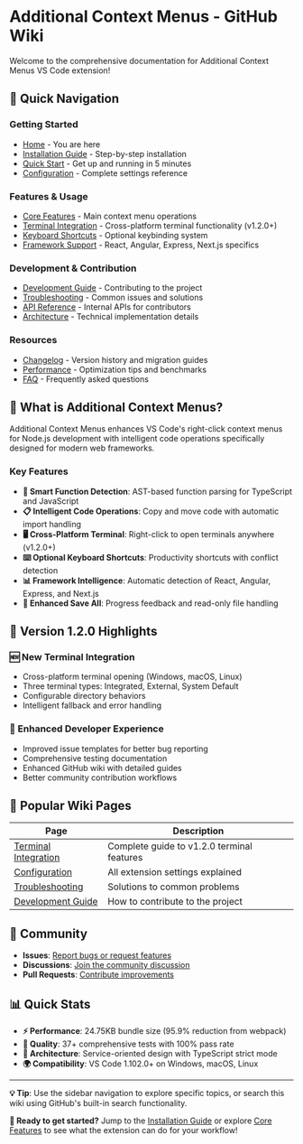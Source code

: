 # Additional Context Menus - GitHub Wiki

Welcome to the comprehensive documentation for Additional Context Menus VS Code extension!

## 🚀 Quick Navigation

### Getting Started
- [Home](Home) - You are here
- [Installation Guide](Installation-Guide) - Step-by-step installation
- [Quick Start](Quick-Start) - Get up and running in 5 minutes
- [Configuration](Configuration) - Complete settings reference

### Features & Usage
- [Core Features](Core-Features) - Main context menu operations
- [Terminal Integration](Terminal-Integration) - Cross-platform terminal functionality (v1.2.0+)
- [Keyboard Shortcuts](Keyboard-Shortcuts) - Optional keybinding system
- [Framework Support](Framework-Support) - React, Angular, Express, Next.js specifics

### Development & Contribution
- [Development Guide](Development-Guide) - Contributing to the project
- [Troubleshooting](Troubleshooting) - Common issues and solutions
- [API Reference](API-Reference) - Internal APIs for contributors
- [Architecture](Architecture) - Technical implementation details

### Resources
- [Changelog](Changelog) - Version history and migration guides
- [Performance](Performance) - Optimization tips and benchmarks
- [FAQ](FAQ) - Frequently asked questions

## 🎯 What is Additional Context Menus?

Additional Context Menus enhances VS Code's right-click context menus for Node.js development with intelligent code operations specifically designed for modern web frameworks.

### Key Features

- **🧠 Smart Function Detection**: AST-based function parsing for TypeScript and JavaScript
- **📋 Intelligent Code Operations**: Copy and move code with automatic import handling
- **🖥️ Cross-Platform Terminal**: Right-click to open terminals anywhere (v1.2.0+)
- **⌨️ Optional Keyboard Shortcuts**: Productivity shortcuts with conflict detection
- **📊 Framework Intelligence**: Automatic detection of React, Angular, Express, and Next.js
- **💾 Enhanced Save All**: Progress feedback and read-only file handling

## 🌟 Version 1.2.0 Highlights

### 🆕 New Terminal Integration
- Cross-platform terminal opening (Windows, macOS, Linux)
- Three terminal types: Integrated, External, System Default
- Configurable directory behaviors
- Intelligent fallback and error handling

### 🔧 Enhanced Developer Experience
- Improved issue templates for better bug reporting
- Comprehensive testing documentation
- Enhanced GitHub wiki with detailed guides
- Better community contribution workflows

## 📖 Popular Wiki Pages

| Page | Description |
|------|-------------|
| [Terminal Integration](Terminal-Integration) | Complete guide to v1.2.0 terminal features |
| [Configuration](Configuration) | All extension settings explained |
| [Troubleshooting](Troubleshooting) | Solutions to common problems |
| [Development Guide](Development-Guide) | How to contribute to the project |

## 🤝 Community

- **Issues**: [Report bugs or request features](https://github.com/Vijay431/additional-contexts-menu/issues)
- **Discussions**: [Join the community discussion](https://github.com/Vijay431/additional-contexts-menu/discussions)
- **Pull Requests**: [Contribute improvements](https://github.com/Vijay431/additional-contexts-menu/pulls)

## 📊 Quick Stats

- **⚡ Performance**: 24.75KB bundle size (95.9% reduction from webpack)
- **🧪 Quality**: 37+ comprehensive tests with 100% pass rate
- **🔧 Architecture**: Service-oriented design with TypeScript strict mode
- **🌍 Compatibility**: VS Code 1.102.0+ on Windows, macOS, Linux

---

**💡 Tip**: Use the sidebar navigation to explore specific topics, or search this wiki using GitHub's built-in search functionality.

**🚀 Ready to get started?** Jump to the [Installation Guide](Installation-Guide) or explore [Core Features](Core-Features) to see what the extension can do for your workflow!